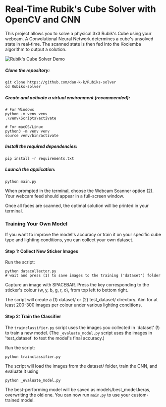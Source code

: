 # Real-Time Rubik's Cube Solver with OpenCV and CNN

This project allows you to solve a physical 3x3 Rubik's Cube using your webcam. A Convolutional Neural Network determines a cube's unsolved state in real-time. The scanned state is then fed into the Kociemba algorithm to output a solution.

![Rubik's Cube Solver Demo](images/Rubiks-example.gif)

##### Clone the repository:

```
git clone https://github.com/dan-k-k/Rubiks-solver
cd Rubiks-solver
```

##### Create and activate a virtual environment (recommended):

```
# For Windows
python -m venv venv
.\venv\Scripts\activate

# For macOS/Linux
python3 -m venv venv
source venv/bin/activate
```

##### Install the required dependencies:

```
pip install -r requirements.txt
```

##### Launch the application:

```
python main.py
```

When prompted in the terminal, choose the Webcam Scanner option (2). Your webcam feed should appear in a full-screen window.

Once all faces are scanned, the optimal solution will be printed in your terminal.

### Training Your Own Model

If you want to improve the model's accuracy or train it on your specific cube type and lighting conditions, you can collect your own dataset.

#### Step 1: Collect New Sticker Images

Run the script:

```
python datacollector.py
# wait and press (1) to save images to the training ('dataset') folder
```

Capture an image with SPACEBAR.
Press the key corresponding to the sticker's colour (w, y, b, g, r, o), from top left to bottom right.

The script will create a (1) dataset/ or (2) test_dataset/ directory. 
Aim for at least 200-300 images per colour under various lighting conditions.

#### Step 2: Train the Classifier

The `trainclassifier.py` script uses the images you collected in 'dataset' (!) to train a new model.
(The `_evaluate_model.py` script uses the images in 'test_dataset' to test the model's final accuracy.)

Run the script:
```
python trainclassifier.py
```
The script will load the images from the dataset/ folder, train the CNN, and evaluate it using
```
python _evaluate_model.py
```

The best-performing model will be saved as models/best_model.keras, overwriting the old one. 
You can now run `main.py` to use your custom-trained model.
